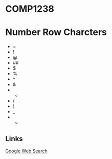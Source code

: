 # COMP1238
# Number Row Charcters
- ~
- !
- @
- \#\#
- $
- %
- ^
- &
- *
- (
- )
- _
- +

## Links 
[Google Web Search](https://google.com)


  
